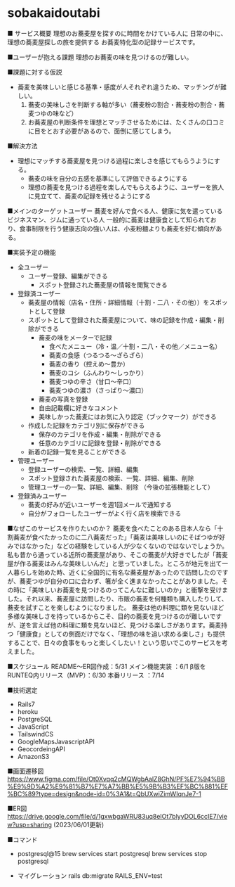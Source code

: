 # sobakaidoutabi
■ サービス概要
理想のお蕎麦屋を探すのに時間をかけている人に
日常の中に、理想の蕎麦屋探しの旅を提供する
お蕎麦特化型の記録サービスです。

■ユーザーが抱える課題
理想のお蕎麦の味を見つけるのが難しい。

■課題に対する仮説
- 蕎麦を美味しいと感じる基準・感度が人それぞれ違うため、マッチングが難しい。
  1. 蕎麦の美味しさを判断する軸が多い（蕎麦粉の割合・蕎麦粉の割合・蕎麦つゆの味など）
  2. お蕎麦屋の判断条件を理想とマッチさせるためには、たくさんの口コミに目をとおす必要があるので、面倒に感じてしまう。

■解決方法
- 理想にマッチする蕎麦屋を見つける過程に楽しさを感じてもらうようにする。
  - 蕎麦の味を自分の五感を基準にして評価できるようにする
  - 理想の蕎麦を見つける過程を楽しんでもらえるように、ユーザーを旅人に見立てて、蕎麦の記録を残せるようにする

■メインのターゲットユーザー
蕎麦を好んで食べる人、健康に気を遣っているビジネスマン、ジムに通っている人
一般的に蕎麦は健康食として知られており、食事制限を行う健康志向の強い人は、小麦粉麺よりも蕎麦を好む傾向がある。

■実装予定の機能
- 全ユーザー
    - ユーザー登録、編集ができる
		- スポット登録された蕎麦屋の情報を閲覧できる
- 登録済ユーザー
    - 蕎麦屋の情報（店名・住所・詳細情報（十割・二八・その他））をスポットとして登録
    - スポットとして登録された蕎麦屋について、味の記録を作成・編集・削除ができる
        - 蕎麦の味をメーターで記録
            - 食べたメニュー（冷・温／十割・二八・その他／メニュー名）
            - 蕎麦の食感（つるつる〜ざらざら）
            - 蕎麦の香り（控えめ〜豊か）
            - 蕎麦のコシ（ふんわり〜しっかり）
            - 蕎麦つゆの辛さ（甘口〜辛口）
            - 蕎麦つゆの濃さ（さっぱり〜濃口）
        - 蕎麦の写真を登録
        - 自由記載欄に好きなコメント
        - 美味しかった蕎麦にはお気に入り認定（ブックマーク）ができる
    - 作成した記録をカテゴリ別に保存ができる
        - 保存のカテゴリを作成・編集・削除ができる
        - 任意のカテゴリに記録を登録・削除ができる
    - 新着の記録一覧を見ることができる
- 管理ユーザー
   - 登録ユーザーの検索、一覧、詳細、編集
   - スポット登録された蕎麦屋の検索、一覧、詳細、編集、削除
   - 管理ユーザーの一覧、詳細、編集、削除
（今後の拡張機能として）
- 登録済みユーザー
  - 蕎麦の好みが近いユーザーを週1回メールで通知する
  - 自分がフォローしたユーザーがよく行く店を検索できる

■なぜこのサービスを作りたいのか？
蕎麦を食べたことのある日本人なら「十割蕎麦が食べたかったのに二八蕎麦だった」「蕎麦は美味しいのにそばつゆが好みではなかった」などの経験をしている人が少なくないのではないでしょうか。私も昔から通っている近所の蕎麦屋があり、そこの蕎麦が大好きでしたが「蕎麦屋が作る蕎麦はみんな美味しいんだ」と思っていました。ところが地元を出て一人暮らしを始めた時、近くに全国的に有名な蕎麦屋があったので訪問したのですが、蕎麦つゆが自分の口に合わず、箸が全く進まなかったことがありました。その時に「美味しいお蕎麦を見つけるのってこんなに難しいのか」と衝撃を受けました。それ以来、蕎麦屋に訪問したり、市販の蕎麦を何種類も購入したりして、蕎麦を試すことを楽しむようになりました。
蕎麦は他の料理に類を見ないほど多様な美味しさを持っているからこそ、目的の蕎麦を見つけるのが難しいですが、逆を言えば他の料理に類を見ないほど、見つける楽しさがあります。蕎麦持つ「健康食」としての側面だけでなく、「理想の味を追い求める楽しさ」も提供することで、日々の食事をもっと楽しくしたい！という思いでこのサービスを考えました。

■スケジュール
README〜ER図作成：5/31
メイン機能実装    ：6/1
β版をRUNTEQ内リリース（MVP）：6/30
本番リリース      ：7/14

■技術選定
- Rails7
- heroku
- PostgreSQL
- JavaScript
- TailswindCS
- GoogleMapsJavascriptAPI
- GeocordeingAPI
- AmazonS3

■画面遷移図
https://www.figma.com/file/Ot0Xvqq2cMQWgbAalZ8GhN/PF%E7%94%BB%E9%9D%A2%E9%81%B7%E7%A7%BB%E5%9B%B3%EF%BC%881%EF%BC%89?type=design&node-id=0%3A1&t=QbUXwiZimWIqnJe7-1

■ER図
https://drive.google.com/file/d/1gxwbgaWRU83uq8eIOt7blyyDOL6ccIE7/view?usp=sharing
(2023/06/01更新)

■コマンド
- postgresql@15
brew services start postgresql
brew services stop postgresql

- マイグレーション
rails db:migrate RAILS_ENV=test